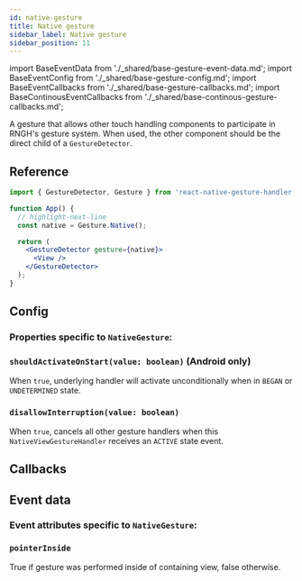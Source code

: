 ```yaml
---
id: native-gesture
title: Native gesture
sidebar_label: Native gesture
sidebar_position: 11
---
```


import BaseEventData from './\_shared/base-gesture-event-data.md';
import BaseEventConfig from './\_shared/base-gesture-config.md';
import BaseEventCallbacks from './\_shared/base-gesture-callbacks.md';
import BaseContinousEventCallbacks from './\_shared/base-continous-gesture-callbacks.md';

A gesture that allows other touch handling components to participate in RNGH's gesture system. When used, the other component should be the direct child of a `GestureDetector`.

## Reference

```jsx
import { GestureDetector, Gesture } from 'react-native-gesture-handler';

function App() {
  // highlight-next-line
  const native = Gesture.Native();

  return (
    <GestureDetector gesture={native}>
      <View />
    </GestureDetector>
  );
}
```

## Config

### Properties specific to `NativeGesture`:

### `shouldActivateOnStart(value: boolean)` (**Android only**)

When `true`, underlying handler will activate unconditionally when in `BEGAN` or `UNDETERMINED` state.

### `disallowInterruption(value: boolean)`

When `true`, cancels all other gesture handlers when this `NativeViewGestureHandler` receives an `ACTIVE` state event.

<BaseEventConfig />

## Callbacks

<BaseEventCallbacks />

## Event data

### Event attributes specific to `NativeGesture`:

### `pointerInside`

True if gesture was performed inside of containing view, false otherwise.

<BaseEventData />
